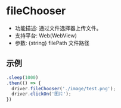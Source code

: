 # fileChooser

* 功能描述: 通过文件选择器上传文件。
* 支持平台: Web(WebView)
* 参数: {string} filePath 文件路径

## 示例 

```javascript
.sleep(1000)
.then(() => {
  driver.fileChooser('./image/test.png');
  driver.clickOn('图片');
})
```